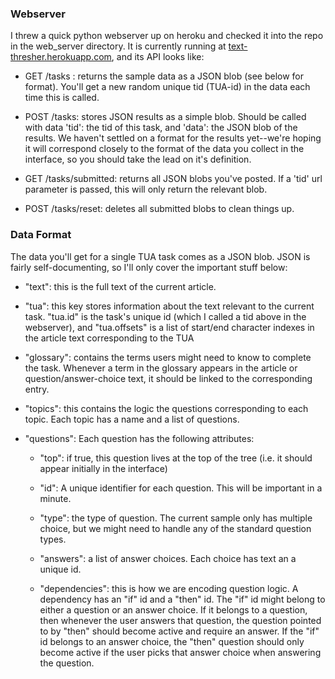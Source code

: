 ### Webserver
I threw a quick python webserver up on heroku and checked it into the repo in the web_server directory. It is currently running at [text-thresher.herokuapp.com](http://text-thresher.herokuapp.com), and its API looks like:

* GET /tasks : returns the sample data as a JSON blob (see below for format). You'll get a new random unique tid (TUA-id) in the data each time this is called.

* POST /tasks: stores JSON results as a simple blob. Should be called with data 'tid': the tid of this task, and 'data': the JSON blob of the results. We haven't settled on a format for the results yet--we're hoping it will correspond closely to the format of the data you collect in the interface, so you should take the lead on it's definition.

* GET /tasks/submitted: returns all JSON blobs you've posted. If a 'tid' url parameter is passed, this will only return the relevant blob.

* POST /tasks/reset: deletes all submitted blobs to clean things up.

### Data Format
The data you'll get for a single TUA task comes as a JSON blob. JSON is fairly self-documenting, so I'll only cover the important stuff below:

* "text": this is the full text of the current article.

* "tua": this key stores information about the text relevant to the current task. "tua.id" is the task's unique id (which I called a tid above in the webserver), and "tua.offsets" is a list of start/end character indexes in the article text corresponding to the TUA

* "glossary": contains the terms users might need to know to complete the task. Whenever a term in the glossary appears in the article or question/answer-choice text, it should be linked to the corresponding entry.

* "topics": this contains the logic the questions corresponding to each topic. Each topic has a name and a list of questions.

* "questions": Each question has the following attributes:
    * "top": if true, this question lives at the top of the tree (i.e. it should appear initially in the interface)

    * "id": A unique identifier for each question. This will be important in a minute.

    * "type": the type of question. The current sample only has multiple choice, but we might need to handle any of the standard question types.

    * "answers": a list of answer choices. Each choice has text an a unique id.

    * "dependencies": this is how we are encoding question logic. A dependency has an "if" id and a "then" id. The "if" id might belong to either a question or an answer choice. If it belongs to a question, then whenever the user answers that question, the question pointed to by "then" should become active and require an answer. If the "if" id belongs to an answer choice, the "then" question should only become active if the user picks that answer choice when answering the question.
